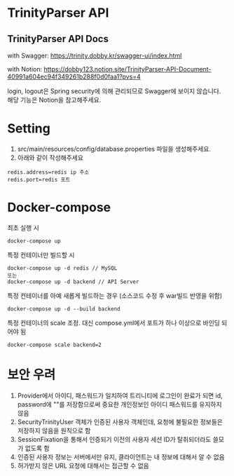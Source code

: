 # TrinityParser API

## TrinityParser API Docs
with Swagger:
https://trinity.dobby.kr/swagger-ui/index.html

with Notion:
https://dobby123.notion.site/TrinityParser-API-Document-40991a604ec94f349261b288f0d0faa1?pvs=4

login, logout은 Spring security에 의해 관리되므로 Swagger에 보이지 않습니다. 해당 기능은 Notion을 참고해주세요.

# Setting
1. src/main/resources/config/database.properties 파일을 생성해주세요.
2. 아래와 같이 작성해주세요
```properties
redis.address=redis ip 주소
redis.port=redis 포트
```
# Docker-compose
최초 실행 시
``` shell
docker-compose up
```

특정 컨테이너만 빌드할 시
```shell
docker-compose up -d redis // MySQL
또는
docker-compose up -d backend // API Server
```

특정 컨테이너를 아예 새롭게 빌드하는 경우 (소스코드 수정 후 war빌드 반영을 위함)
```shell
docker-compose up -d --build backend
```

특정 컨테이너의 scale 조정. 대신 compose.yml에서 포트가 하나 이상으로 바인딩 되어야 됨
```shell
docker-compose scale backend=2
```

# 보안 우려
1. Provider에서 아이디, 패스워드가 일치하여 트리니티에 로그인이 완료가 되면 id, password에 ""를 저장함으로써 중요한 개인정보인 아이디 패스워드를 유지하지 않음
2. SecurityTrinityUser 객체가 인증된 사용자 객체인데, 요청에 불필요한 정보들은 저장하지 않음을 원칙으로 함
3. SessionFixation을 통해서 인증되기 이전의 사용자 세션 ID가 탈취되더라도 쓸모가 없도록 함
4. 인증된 사용자 정보는 서버에서만 유지, 클라이언트는 내 정보에 대해서 알 수 없음
5. 허가받지 않은 URL 요청에 대해서는 접근할 수 없음